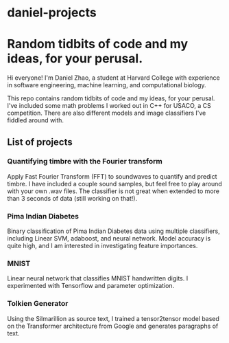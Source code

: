 # daniel-projects

Random tidbits of code and my ideas, for your perusal.
=======
Hi everyone! I'm Daniel Zhao, a student at Harvard College with experience in software engineering, machine learning, and computational biology.

This repo contains random tidbits of code and my ideas, for your perusal. I've included some math problems I worked out in C++ for USACO, a CS competition. There are also different models and image classifiers I've fiddled around with.

## List of projects

### Quantifying timbre with the Fourier transform
Apply Fast Fourier Transform (FFT) to soundwaves to quantify and predict timbre. I have included a couple sound samples, but feel free to play around with your own .wav files. The classifier is not great when extended to more than 3 seconds of data (still working on that!).

### Pima Indian Diabetes
Binary classification of Pima Indian Diabetes data using multiple classifiers, including Linear SVM, adaboost, and neural network. Model accuracy is quite high, and I am interested in investigating feature importances.

### MNIST
Linear neural network that classifies MNIST handwritten digits. I experimented with Tensorflow and parameter optimization.

### Tolkien Generator
Using the Silmarillion as source text, I trained a tensor2tensor model based on the Transformer architecture from Google and generates paragraphs of text.
